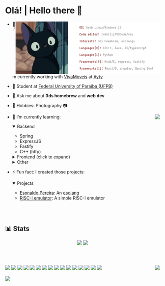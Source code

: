 <h1 align="left">Olá! | Hello there 👋
</h1>

<img src="./banner.svg" align="right" width="470px">

<p align="left" width="50%">
  
  - 🔭 I’m currently working with [VivaMoveis](https://vivamoveis.com/) at [Ayty](https://ayty.org)
  - 📑 Student at [Federal University of Paraíba (UFPB)](https://ufpb.br)
  - 💬 Ask me about **3ds homebrew** and **web dev**
  - 🎲 Hobbies: Photography 📷  
  - 🌱 I’m currently learning:
    <img src="https://github-readme-stats.vercel.app/api?username=710lucas&theme=transparent&hide_border=true&title_color=953636&show=prs_merged_percentage&show_icons=true&rank_icon=default&card_width=490" align="right">
    <details open>
      <summary>Backend</summary>
  
    - Spring
    - ExpressJS
    - Fastify
    - C++ (http)
      
    </details>
    <details>
      <summary>Frontend (click to expand)</summary>
  
    - Typescript
    - ReactJS
    - Angular
      
    </details>
        </details>
    <details>
      <summary>Other</summary>
  
    - homebrew (3ds, wii)
    - C++
    - Low level coding
      
    </details>
  - ⚡ Fun fact: I created those projects:
    <details open>
      <summary>Projects</summary>
  
    - [Esonaldo Pereira](https://github.com/710lucas/esonaldo-pereira): An [esolang](https://esolangs.org/wiki/Esoteric_programming_language)
    - [RISC-I emulator](https://github.com/710lucas/RISC-I-Emu): A simple RISC-I emulator
      
    </details>
  

</p>


<br>
<br>

<h2>
  📊 Stats 
</h2>


<p align="center">
<img src="https://github-readme-stats.vercel.app/api/top-langs/?username=710lucas&layout=compact">  
  <img src="https://streak-stats.demolab.com?user=710lucas&hide_border=true">
</p>




  






<br>
<br>

<p align="left">
    <img  src="https://i.pinimg.com/originals/d8/aa/d9/d8aad938f2beea672124ebf1309584c7.gif" style="height: 50vh" align="right">
    <img src="https://cdn.jsdelivr.net/gh/devicons/devicon/icons/java/java-original-wordmark.svg" width="75vw"/>
    <img src="https://cdn.jsdelivr.net/gh/devicons/devicon/icons/javascript/javascript-plain.svg" width="75vw"/>
    <img src="https://cdn.jsdelivr.net/gh/devicons/devicon/icons/cplusplus/cplusplus-original.svg" width="75vw"/>
    <img src="https://cdn.jsdelivr.net/gh/devicons/devicon/icons/c/c-original.svg" width="75vw"/>
    <img src="https://cdn.jsdelivr.net/gh/devicons/devicon/icons/python/python-original-wordmark.svg" width="75vw" />
    <img src="https://cdn.jsdelivr.net/gh/devicons/devicon/icons/angularjs/angularjs-plain-wordmark.svg"  width="75vw"/>
    <img src="https://cdn.jsdelivr.net/gh/devicons/devicon/icons/html5/html5-original-wordmark.svg" width="75vw"/>
    <img src="https://cdn.jsdelivr.net/gh/devicons/devicon/icons/css3/css3-original-wordmark.svg" width="75vw"/>
    <img src="https://cdn.jsdelivr.net/gh/devicons/devicon/icons/spring/spring-original-wordmark.svg" width="75vw"/>
    <img src="https://cdn.jsdelivr.net/gh/devicons/devicon/icons/bash/bash-original.svg" width="75vw" />
    <img src="https://cdn.jsdelivr.net/gh/devicons/devicon/icons/ssh/ssh-original-wordmark.svg" width="75vw"/>
    <img src="https://cdn.jsdelivr.net/gh/devicons/devicon/icons/linux/linux-original.svg" width="75vw"/>
    <img src="https://cdn.jsdelivr.net/gh/devicons/devicon/icons/docker/docker-plain-wordmark.svg" width="75vw" /> 
    <img src="https://cdn.jsdelivr.net/gh/devicons/devicon/icons/react/react-original-wordmark.svg" width="75vw"/>
    <img src="https://cdn.jsdelivr.net/gh/devicons/devicon@latest/icons/nodejs/nodejs-original-wordmark.svg" width="75vw"/>
    <img src="https://cdn.jsdelivr.net/gh/devicons/devicon@latest/icons/typescript/typescript-original.svg" width="75vw"/>
    <br>
    <br>
    <img src="https://komarev.com/ghpvc/?username=710lucas">
    <br>
    <br>
</p>


        







<!---
LucasPB710/LucasPB710 is a ✨ special ✨ repository because its `README.md` (this file) appears on your GitHub profile.
You can click the Preview link to take a look at your changes.
--->
